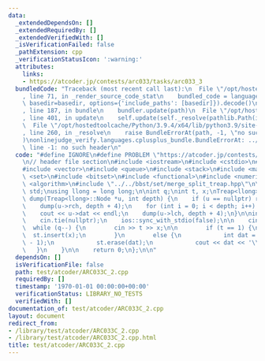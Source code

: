 ```yaml
---
data:
  _extendedDependsOn: []
  _extendedRequiredBy: []
  _extendedVerifiedWith: []
  _isVerificationFailed: false
  _pathExtension: cpp
  _verificationStatusIcon: ':warning:'
  attributes:
    links:
    - https://atcoder.jp/contests/arc033/tasks/arc033_3
  bundledCode: "Traceback (most recent call last):\n  File \"/opt/hostedtoolcache/Python/3.9.4/x64/lib/python3.9/site-packages/onlinejudge_verify/documentation/build.py\"\
    , line 71, in _render_source_code_stat\n    bundled_code = language.bundle(stat.path,\
    \ basedir=basedir, options={'include_paths': [basedir]}).decode()\n  File \"/opt/hostedtoolcache/Python/3.9.4/x64/lib/python3.9/site-packages/onlinejudge_verify/languages/cplusplus.py\"\
    , line 187, in bundle\n    bundler.update(path)\n  File \"/opt/hostedtoolcache/Python/3.9.4/x64/lib/python3.9/site-packages/onlinejudge_verify/languages/cplusplus_bundle.py\"\
    , line 401, in update\n    self.update(self._resolve(pathlib.Path(included), included_from=path))\n\
    \  File \"/opt/hostedtoolcache/Python/3.9.4/x64/lib/python3.9/site-packages/onlinejudge_verify/languages/cplusplus_bundle.py\"\
    , line 260, in _resolve\n    raise BundleErrorAt(path, -1, \"no such header\"\
    )\nonlinejudge_verify.languages.cplusplus_bundle.BundleErrorAt: ../../bbst/set/merge_split_treap.hpp:\
    \ line -1: no such header\n"
  code: "#define IGNORE\n#define PROBLEM \"https://atcoder.jp/contests/arc033/tasks/arc033_3\"\
    \n// header file section\n#include <iostream>\n#include <cstdio>\n#include <cfloat>\n\
    #include <vector>\n#include <queue>\n#include <stack>\n#include <map>\n#include\
    \ <set>\n#include <bitset>\n#include <functional>\n#include <numeric>\n#include\
    \ <algorithm>\n#include \"../../bbst/set/merge_split_treap.hpp\"\n\nusing namespace\
    \ std;\nusing llong = long long;\n\nint q;\nint t, x;\nTreap<llong> st;\n\nvoid\
    \ dump(Treap<llong>::Node *u, int depth) {\n    if (u == nullptr) return;\n\n\
    \    dump(u->rch, depth + 4);\n    for (int i = 0; i < depth; i++) cout << ' ';\n\
    \    cout << u->dat << endl;\n    dump(u->lch, depth + 4);\n}\n\nint main() {\n\
    \    cin.tie(nullptr);\n    ios::sync_with_stdio(false);\n\n    cin >> q;\n  \
    \  while (q--) {\n        cin >> t >> x;\n\n        if (t == 1) {\n          \
    \  st.insert(x);\n        }\n        else {\n            int dat = st.find_Kth_element(x\
    \ - 1);\n            st.erase(dat);\n            cout << dat << '\\n';\n     \
    \   }\n    }\n\n    return 0;\n};\n\n"
  dependsOn: []
  isVerificationFile: false
  path: test/atcoder/ARC033C_2.cpp
  requiredBy: []
  timestamp: '1970-01-01 00:00:00+00:00'
  verificationStatus: LIBRARY_NO_TESTS
  verifiedWith: []
documentation_of: test/atcoder/ARC033C_2.cpp
layout: document
redirect_from:
- /library/test/atcoder/ARC033C_2.cpp
- /library/test/atcoder/ARC033C_2.cpp.html
title: test/atcoder/ARC033C_2.cpp
---
```

